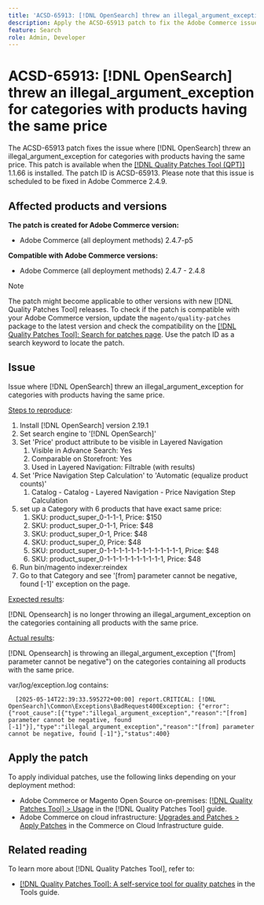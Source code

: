 ```yaml
---
title: 'ACSD-65913: [!DNL OpenSearch] threw an illegal_argument_exception for categories with products having the same price'
description: Apply the ACSD-65913 patch to fix the Adobe Commerce issue where [!DNL Opensearch] is throwing an illegal_argument_exception ("[from] parameter cannot be negative") on the categories containing all products with the same price.
feature: Search
role: Admin, Developer
---
```


# ACSD-65913: [!DNL OpenSearch] threw an illegal_argument_exception for categories with products having the same price

The ACSD-65913 patch fixes the issue where [!DNL OpenSearch] threw an illegal_argument_exception for categories with products having the same price. This patch is available when the [[!DNL Quality Patches Tool (QPT)]](/help/tools/quality-patches-tool/quality-patches-tool-to-self-serve-quality-patches.md) 1.1.66 is installed. The patch ID is ACSD-65913. Please note that this issue is scheduled to be fixed in Adobe Commerce 2.4.9.

## Affected products and versions

**The patch is created for Adobe Commerce version:**

* Adobe Commerce (all deployment methods) 2.4.7-p5

**Compatible with Adobe Commerce versions:**

* Adobe Commerce (all deployment methods) 2.4.7 - 2.4.8

>[!NOTE]
>
>The patch might become applicable to other versions with new [!DNL Quality Patches Tool] releases. To check if the patch is compatible with your Adobe Commerce version, update the `magento/quality-patches` package to the latest version and check the compatibility on the [[!DNL Quality Patches Tool]: Search for patches page](https://experienceleague.adobe.com/tools/commerce-quality-patches/index.html). Use the patch ID as a search keyword to locate the patch.

## Issue

Issue where [!DNL OpenSearch] threw an illegal_argument_exception for categories with products having the same price.

<u>Steps to reproduce</u>:

1. Install [!DNL OpenSearch] version 2.19.1
1. Set search engine to '[!DNL OpenSearch]'
1. Set 'Price' product attribute to be visible in Layered Navigation
    1. Visible in Advance Search: Yes
    1. Comparable on Storefront: Yes
    1. Used in Layered Navigation: Filtrable (with results)
1. Set 'Price Navigation Step Calculation' to 'Automatic (equalize product counts)'
    1. Catalog - Catalog - Layered Navigation - Price Navigation Step Calculation
1. set up a Category with 6 products that have exact same price:
    1. SKU: product_super_0-1-1-1, Price: $150
    1. SKU: product_super_0-1-1, Price: $48
    1. SKU: product_super_0-1, Price: $48
    1. SKU: product_super_0, Price: $48
    1. SKU: product_super_0-1-1-1-1-1-1-1-1-1-1-1-1-1, Price: $48
    1. SKU: product_super_0-1-1-1-1-1-1-1-1-1-1, Price: $48
1. Run bin/magento indexer:reindex
1. Go to that Category and see '[from] parameter cannot be negative, found [-1]' exception on the page.

<u>Expected results</u>:

[!DNL Opensearch] is no longer throwing an illegal_argument_exception on the categories containing all products with the same price.

<u>Actual results</u>:

[!DNL Opensearch] is throwing an illegal_argument_exception ("[from] parameter cannot be negative") on the categories containing all products with the same price.

var/log/exception.log contains:

```
  [2025-05-14T22:39:33.595272+00:00] report.CRITICAL: [!DNL OpenSearch]\Common\Exceptions\BadRequest400Exception: {"error":{"root_cause":[{"type":"illegal_argument_exception","reason":"[from] parameter cannot be negative, found [-1]"}],"type":"illegal_argument_exception","reason":"[from] parameter cannot be negative, found [-1]"},"status":400}
```

## Apply the patch

To apply individual patches, use the following links depending on your deployment method:

* Adobe Commerce or Magento Open Source on-premises: [[!DNL Quality Patches Tool] > Usage](/help/tools/quality-patches-tool/usage.md) in the [!DNL Quality Patches Tool] guide.
* Adobe Commerce on cloud infrastructure: [Upgrades and Patches > Apply Patches](https://experienceleague.adobe.com/docs/commerce-cloud-service/user-guide/develop/upgrade/apply-patches.html) in the Commerce on Cloud Infrastructure guide.

## Related reading

To learn more about [!DNL Quality Patches Tool], refer to:

* [[!DNL Quality Patches Tool]: A self-service tool for quality patches](/help/tools/quality-patches-tool/quality-patches-tool-to-self-serve-quality-patches.md) in the Tools guide.